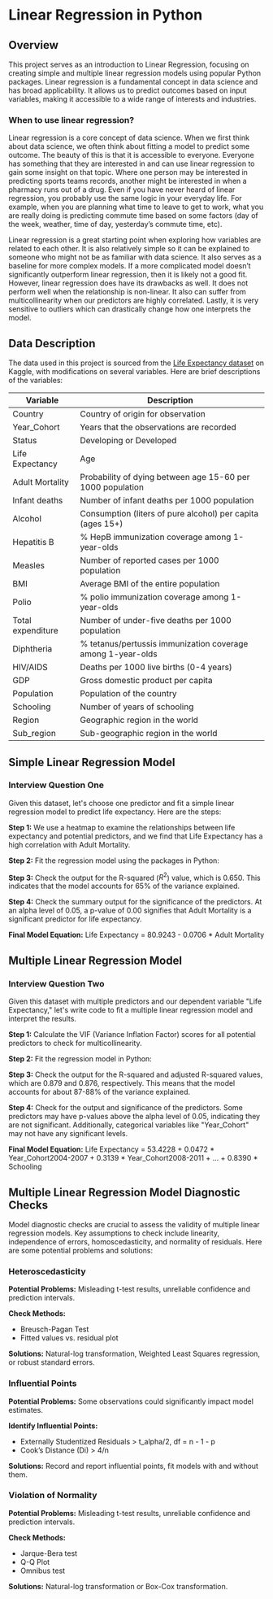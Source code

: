 # Linear Regression in Python

## Overview

This project serves as an introduction to Linear Regression, focusing on creating simple and multiple linear regression models using popular Python packages. Linear regression is a fundamental concept in data science and has broad applicability. It allows us to predict outcomes based on input variables, making it accessible to a wide range of interests and industries.

### When to use linear regression?

Linear regression is a core concept of data science. When we first think about data science, we often think about fitting a model to predict some outcome. The beauty of this is that it is accessible to everyone. Everyone has something that they are interested in and can use linear regression to gain some insight on that topic. Where one person may be interested in predicting sports teams records, another might be interested in when a pharmacy runs out of a drug. Even if you have never heard of linear regression, you probably use the same logic in your everyday life. For example, when you are planning what time to leave to get to work, what you are really doing is predicting commute time based on some factors (day of the week, weather, time of day, yesterday’s commute time, etc).

Linear regression is a great starting point when exploring how variables are related to each other. It is also relatively simple so it can be explained to someone who might not be as familiar with data science. It also serves as a baseline for more complex models. If a more complicated model doesn’t significantly outperform linear regression, then it is likely not a good fit.  However, linear regression does have its drawbacks as well. It does not perform well when the relationship is non-linear. It also can suffer from multicollinearity when our predictors are highly correlated. Lastly, it is very sensitive to outliers which can drastically change how one interprets the model. 

## Data Description

The data used in this project is sourced from the [Life Expectancy dataset](https://www.kaggle.com/datasets/kumarajarshi/life-expectancy-who/) on Kaggle, with modifications on several variables. Here are brief descriptions of the variables:

| Variable         | Description                                             |
|------------------|---------------------------------------------------------|
| Country          | Country of origin for observation                      |
| Year_Cohort      | Years that the observations are recorded               |
| Status           | Developing or Developed                                 |
| Life Expectancy  | Age                                                     |
| Adult Mortality  | Probability of dying between age 15-60 per 1000 population |
| Infant deaths    | Number of infant deaths per 1000 population            |
| Alcohol          | Consumption (liters of pure alcohol) per capita (ages 15+) |
| Hepatitis B      | % HepB immunization coverage among 1-year-olds         |
| Measles          | Number of reported cases per 1000 population           |
| BMI              | Average BMI of the entire population                   |
| Polio            | % polio immunization coverage among 1-year-olds         |
| Total expenditure | Number of under-five deaths per 1000 population        |
| Diphtheria       | % tetanus/pertussis immunization coverage among 1-year-olds |
| HIV/AIDS         | Deaths per 1000 live births (0-4 years)                |
| GDP              | Gross domestic product per capita                      |
| Population       | Population of the country                               |
| Schooling        | Number of years of schooling                            |
| Region           | Geographic region in the world                          |
| Sub_region       | Sub-geographic region in the world                      |

## Simple Linear Regression Model

### Interview Question One

Given this dataset, let's choose one predictor and fit a simple linear regression model to predict life expectancy. Here are the steps:

**Step 1:** We use a heatmap to examine the relationships between life expectancy and potential predictors, and we find that Life Expectancy has a high correlation with Adult Mortality.

**Step 2:** Fit the regression model using the packages in Python:

**Step 3:** Check the output for the R-squared ($R^2$) value, which is 0.650. This indicates that the model accounts for 65% of the variance explained.

**Step 4:** Check the summary output for the significance of the predictors. At an alpha level of 0.05, a p-value of 0.00 signifies that Adult Mortality is a significant predictor for life expectancy.

**Final Model Equation:** Life Expectancy = 80.9243 - 0.0706 * Adult Mortality

## Multiple Linear Regression Model

### Interview Question Two

Given this dataset with multiple predictors and our dependent variable "Life Expectancy," let's write code to fit a multiple linear regression model and interpret the results.

**Step 1:** Calculate the VIF (Variance Inflation Factor) scores for all potential predictors to check for multicollinearity.

**Step 2:** Fit the regression model in Python:

**Step 3:** Check the output for the R-squared and adjusted R-squared values, which are 0.879 and 0.876, respectively. This means that the model accounts for about 87-88% of the variance explained.

**Step 4:** Check for the output and significance of the predictors. Some predictors may have p-values above the alpha level of 0.05, indicating they are not significant. Additionally, categorical variables like "Year_Cohort" may not have any significant levels.

**Final Model Equation:** Life Expectancy = 53.4228 + 0.0472 * Year_Cohort2004-2007 + 0.3139 * Year_Cohort2008-2011 + ... + 0.8390 * Schooling

## Multiple Linear Regression Model Diagnostic Checks

Model diagnostic checks are crucial to assess the validity of multiple linear regression models. Key assumptions to check include linearity, independence of errors, homoscedasticity, and normality of residuals. Here are some potential problems and solutions:

### Heteroscedasticity

**Potential Problems:** Misleading t-test results, unreliable confidence and prediction intervals.

**Check Methods:**
- Breusch-Pagan Test
- Fitted values vs. residual plot

**Solutions:** Natural-log transformation, Weighted Least Squares regression, or robust standard errors.

### Influential Points

**Potential Problems:** Some observations could significantly impact model estimates.

**Identify Influential Points:**
- Externally Studentized Residuals > t_alpha/2, df = n - 1 - p
- Cook’s Distance (Di) > 4/n

**Solutions:** Record and report influential points, fit models with and without them.

### Violation of Normality

**Potential Problems:** Misleading t-test results, unreliable confidence and prediction intervals.

**Check Methods:**
- Jarque-Bera test
- Q-Q Plot
- Omnibus test

**Solutions:** Natural-log transformation or Box-Cox transformation.
